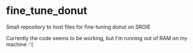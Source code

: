 # fine_tune_donut
Small repository to host files for fine-tuning donut on SROIE

Currently the code seems to be working, but I'm running out of RAM on my machine :'(

